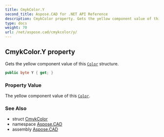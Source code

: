 ```yaml
---
title: CmykColor.Y
second_title: Aspose.CAD for .NET API Reference
description: CmykColor property. Gets the yellow component value of this Color structure
type: docs
weight: 70
url: /net/aspose.cad/cmykcolor/y/
---
```

## CmykColor.Y property

Gets the yellow component value of this [`Color`](../../color/) structure.

```csharp
public byte Y { get; }
```

### Property Value

The yellow component value of this [`Color`](../../color/).

### See Also

* struct [CmykColor](../)
* namespace [Aspose.CAD](../../../aspose.cad/)
* assembly [Aspose.CAD](../../../)


